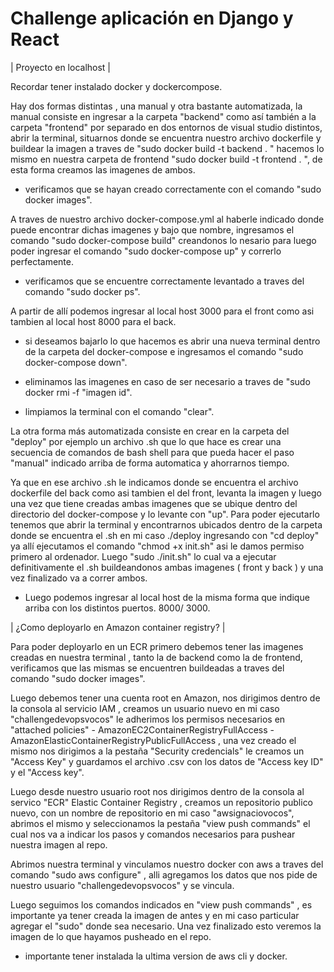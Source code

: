 # Challenge aplicación en Django y React 

| Proyecto en localhost |

Recordar tener instalado docker y dockercompose.

Hay dos formas distintas , una manual y otra bastante automatizada, la manual consiste en ingresar a la carpeta "backend" como así también a la carpeta "frontend" por separado en dos entornos de visual studio distintos, abrir la terminal, situarnos donde se encuentra nuestro archivo dockerfile y buildear la imagen a traves de "sudo docker build -t backend . " hacemos lo mismo en nuestra carpeta de frontend "sudo docker build -t frontend . ", de esta forma creamos las imagenes de ambos.

* verificamos que se hayan creado correctamente con el comando "sudo docker images".

A traves de nuestro archivo docker-compose.yml al haberle indicado donde puede encontrar dichas imagenes y bajo que nombre, ingresamos el comando "sudo docker-compose build" creandonos lo nesario para luego poder ingresar el comando "sudo docker-compose up" y correrlo perfectamente. 

* verificamos que se encuentre correctamente levantado a traves del comando "sudo docker ps".

A partir de allí podemos ingresar al local host 3000 para el front como asi tambien al local host 8000 para el back.

* si deseamos bajarlo lo que hacemos es abrir una nueva terminal dentro de la carpeta del docker-compose e ingresamos el comando "sudo docker-compose down".

* eliminamos las imagenes en caso de ser necesario a traves de "sudo docker rmi -f "imagen id".

* limpiamos la terminal con el comando "clear".


La otra forma más automatizada consiste en crear en la carpeta del "deploy" por ejemplo un archivo .sh que lo que hace es crear una secuencia de comandos de bash shell para que pueda hacer el paso "manual" indicado arriba de forma automatica y ahorrarnos tiempo. 

Ya que en ese archivo .sh le indicamos donde se encuentra el archivo dockerfile del back como asi tambien el del front, levanta la imagen y luego una vez que tiene creadas ambas imagenes que se ubique dentro del directorio del docker-compose y lo levante con "up". Para poder ejecutarlo tenemos que abrir la terminal y encontrarnos ubicados dentro de la carpeta donde se encuentra el .sh en mi caso ./deploy ingresando con "cd deploy" ya allí ejecutamos el comando "chmod +x init.sh" asi le damos permiso primero al ordenador. Luego "sudo ./init.sh" lo cual va a ejecutar definitivamente el .sh buildeandonos ambas imagenes ( front y back  ) y una vez finalizado va a correr ambos.

* Luego podemos ingresar al local host de la misma forma que indique arriba con los distintos puertos. 8000/ 3000.



| ¿Como deployarlo en Amazon container registry? |

Para poder deployarlo en un ECR primero debemos tener las imagenes creadas en nuestra terminal , tanto la de backend como la de frontend, verificamos que las mismas se encuentren buildeadas a traves del comando "sudo docker images".

Luego debemos tener una cuenta root en Amazon, nos dirigimos dentro de la consola al servicio IAM , creamos un usuario nuevo en mi caso "challengedevopsvocos" le adherimos los permisos necesarios en "attached policies" - AmazonEC2ContainerRegistryFullAccess  - AmazonElasticContainerRegistryPublicFullAccess , una vez creado el mismo nos dirigimos a la pestaña "Security credencials" le creamos un "Access Key" y guardamos el archivo .csv con los datos de "Access key ID" y el "Access key".

Luego desde nuestro usuario root nos dirigimos dentro de la consola al servico "ECR" Elastic Container Registry , creamos un repositorio publico nuevo, con un nombre de repositorio en mi caso "awsignaciovocos", abrimos el mismo y seleccionamos la pestaña "view push commands" el cual nos va a indicar los pasos y comandos necesarios para pushear nuestra imagen al repo.

Abrimos nuestra terminal y vinculamos nuestro docker con aws a traves del comando "sudo aws configure" , alli agregamos los datos que nos pide de nuestro usuario "challengedevopsvocos" y se vincula.

Luego seguimos los comandos indicados en "view push commands" , es importante ya tener creada la imagen de antes y en mi caso particular agregar el "sudo" donde sea necesario. Una vez finalizado esto veremos la imagen de lo que hayamos pusheado en el repo.

* importante tener instalada la ultima version de aws cli y docker.
